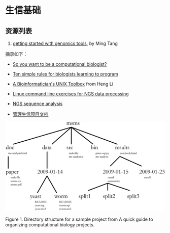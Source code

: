 # 生信基础


## 资源列表

1. [getting started with genomics tools](https://github.com/crazyhottommy/getting-started-with-genomics-tools-and-resources), by Ming Tang

摘录如下：

  - [So you want to be a computational biologist?](https://www.nature.com/articles/nbt.2740)  
  - [Ten simple rules for biologists learning to program](https://journals.plos.org/ploscompbiol/article?id=10.1371/journal.pcbi.1005871)  
  - [A Bioinformatician's UNIX Toolbox](http://lh3lh3.users.sourceforge.net/biounix.shtml#xargs) from Heng Li  
  - [Linux command line exercises for NGS data processing](http://userweb.eng.gla.ac.uk/umer.ijaz/bioinformatics/linux.html)   
  - [NGS sequence analysis](https://bioinf.comav.upv.es/courses/sequence_analysis/index.html)  
  
  - [管理生信项目文档](https://journals.plos.org/ploscompbiol/article?id=10.1371/journal.pcbi.1000424)
  
![](https://github.com/bakerwm/yulab_learning/raw/master/images/figure1_a_quick_gudie_to_organizing_computational_biology_projects.png)

Figure 1. Directory structure for a sample project from A quick guide to organizing computational biology projects.
  
  
